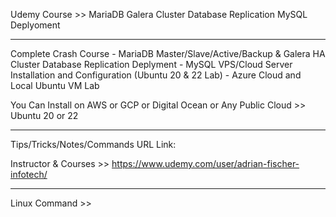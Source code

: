 Udemy Course >> MariaDB Galera Cluster Database Replication MySQL Deplyoment

**********

Complete Crash Course - MariaDB Master/Slave/Active/Backup & Galera HA Cluster Database Replication Deplyment - MySQL VPS/Cloud Server Installation and Configuration (Ubuntu 20 & 22 Lab) - Azure Cloud and Local Ubuntu VM Lab

You Can Install on AWS or GCP or Digital Ocean or Any Public Cloud >> Ubuntu 20 or 22

**********

Tips/Tricks/Notes/Commands URL Link: 

Instructor & Courses >> https://www.udemy.com/user/adrian-fischer-infotech/

**********

Linux Command >>
```bash

```

